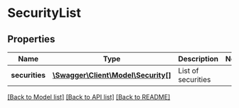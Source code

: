 # SecurityList

## Properties
Name | Type | Description | Notes
------------ | ------------- | ------------- | -------------
**securities** | [**\Swagger\Client\Model\Security[]**](Security.md) | List of securities | 

[[Back to Model list]](../README.md#documentation-for-models) [[Back to API list]](../README.md#documentation-for-api-endpoints) [[Back to README]](../README.md)


